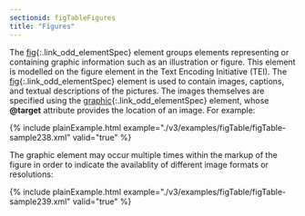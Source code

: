 ```yaml
---
sectionid: figTableFigures
title: "Figures"
---
```




 The [fig](/v3/elements/fig.html){:.link_odd_elementSpec} element groups elements representing or containing graphic
information such as an illustration or figure. This element is modelled on the figure
element
in the Text Encoding Initiative (TEI). The [fig](/v3/elements/fig.html){:.link_odd_elementSpec} element is used to
contain images, captions, and textual descriptions of the pictures. The images themselves
are
specified using the [graphic](/v3/elements/graphic.html){:.link_odd_elementSpec} element, whose **@target** attribute
provides the location of an image. For example:

{% include plainExample.html example="./v3/examples/figTable/figTable-sample238.xml" valid="true" %}

The graphic element may occur multiple times within the markup of the figure in order
to
indicate the availablity of different image formats or resolutions:

{% include plainExample.html example="./v3/examples/figTable/figTable-sample239.xml" valid="true" %}



